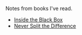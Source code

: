 <!--
.. title: Book Notes
.. slug: book-notes
.. date: 2020-01-19 22:44:06 UTC-08:00
.. tags: 
.. category: 
.. link: 
.. description: 
.. type: text
-->

Notes from books I've read.  


* [Inside the Black Box](../posts/inside-the-black-box)
* [Never Split the Difference](../posts/never-split-the-difference)

